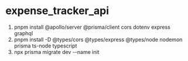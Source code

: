 # expense_tracker_api

1. pnpm install @apollo/server @prisma/client cors dotenv express graphql
2. pnpm install -D @types/cors @types/express @types/node nodemon prisma ts-node typescript
3. npx prisma migrate dev --name init 
